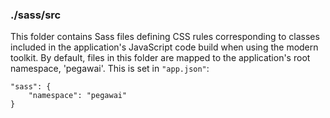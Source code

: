 ### ./sass/src

This folder contains Sass files defining CSS rules corresponding to classes
included in the application's JavaScript code build when using the modern toolkit.
By default, files in this folder are mapped to the application's root namespace, 'pegawai'.
This is set in `"app.json"`:

    "sass": {
        "namespace": "pegawai"
    }